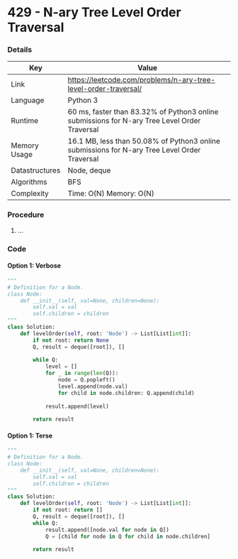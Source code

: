 # 429 - N-ary Tree Level Order Traversal

### Details

| Key | Value |
| --- | ----- |
| Link | https://leetcode.com/problems/n-ary-tree-level-order-traversal/
| Language | Python 3
| Runtime | 60 ms, faster than 83.32% of Python3 online submissions for N-ary Tree Level Order Traversal
| Memory Usage | 16.1 MB, less than 50.08% of Python3 online submissions for N-ary Tree Level Order Traversal
| Datastructures | Node, deque
| Algorithms | BFS
| Complexity | Time: O(N) Memory: O(N)

### Procedure

1. ...

### Code

#### Option 1: Verbose

```python
"""
# Definition for a Node.
class Node:
    def __init__(self, val=None, children=None):
        self.val = val
        self.children = children
"""
class Solution:
    def levelOrder(self, root: 'Node') -> List[List[int]]:
        if not root: return None
        Q, result = deque([root]), []
        
        while Q:
            level = []
            for _ in range(len(Q)):
                node = Q.popleft()
                level.append(node.val)
                for child in node.children: Q.append(child)
            
            result.append(level)
        
        return result
```

#### Option 1: Terse

```python
"""
# Definition for a Node.
class Node:
    def __init__(self, val=None, children=None):
        self.val = val
        self.children = children
"""
class Solution:
    def levelOrder(self, root: 'Node') -> List[List[int]]:
        if not root: return []
        Q, result = deque([root]), []
        while Q:
            result.append([node.val for node in Q])
            Q = [child for node in Q for child in node.children]
        
        return result
```

